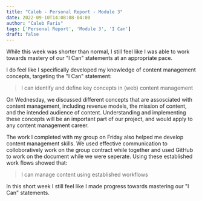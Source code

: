 ```yaml
---
title: "Caleb - Personal Report - Module 3"
date: 2022-09-10T14:08:08-04:00
author: "Caleb Faris"
tags: ['Personal Report', 'Module 3', 'I Can']
draft: false
---
```


While this week was shorter than normal, I still feel like I was able to work towards mastery of our "I Can" statements at an appropriate pace. 

I do feel like I specifically developed my knowledge of content management concepts, targeting the "I Can" statement: 
> I can identify and define key concepts in (web) content management

On Wednesday, we discussed different concepts that are assosciated with content management, including revenue models, the mission of content, and the intended audience of content. Understanding and implementing these concepts will be an important part of our project, and would apply to any content management career. 

The work I completed with my group on Friday also helped me develop content management skills. We used effective communication to colloboratively work on the group contract while together and used GitHub to work on the document while we were seperate. Using these established work flows showed that:
>I can manage content using established workflows

In this short week I still feel like I made progress towards mastering our "I Can" statements. 